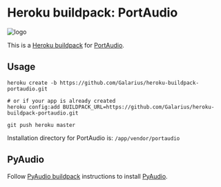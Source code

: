 # Heroku buildpack: PortAudio

![logo](https://raw.githubusercontent.com/Galarius/heroku-buildpack-portaudio/master/build_pack_logo.png)

This is a [Heroku buildpack](http://devcenter.heroku.com/articles/buildpacks) for [PortAudio](http://www.portaudio.com). 

## Usage

```
heroku create -b https://github.com/Galarius/heroku-buildpack-portaudio.git

# or if your app is already created
heroku config:add BUILDPACK_URL=https://github.com/Galarius/heroku-buildpack-portaudio.git

git push heroku master
```  
  
Installation directory for PortAudio is: `/app/vendor/portaudio`  

## PyAudio  

Follow [PyAudio buildpack](https://github.com/Galarius/heroku-buildpack-pyaudio) instructions to install [PyAudio](https://people.csail.mit.edu/hubert/pyaudio/).

